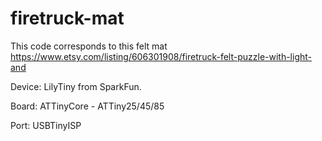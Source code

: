 # firetruck-mat

This code corresponds to this felt mat https://www.etsy.com/listing/606301908/firetruck-felt-puzzle-with-light-and

Device: LilyTiny from SparkFun.

Board: ATTinyCore - ATTiny25/45/85

Port: USBTinyISP
